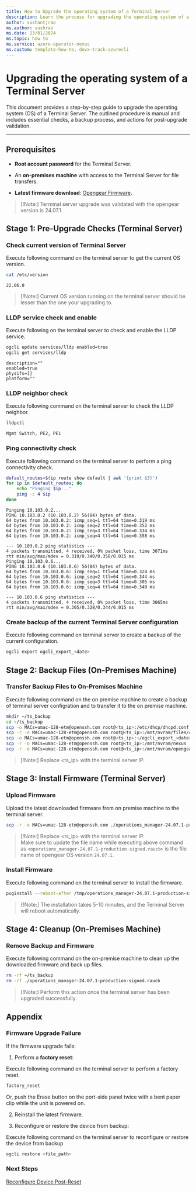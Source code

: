 ```yaml
---
title: How to Upgrade the operating system of a Terminal Server
description: Learn the process for upgrading the operating system of a Terminal Server
author: sushantjrao 
ms.author: sushrao
ms.date: 23/01/2024
ms.topic: how-to
ms.service: azure-operator-nexus
ms.custom: template-how-to, devx-track-azurecli
---
```


#  Upgrading the operating system of a Terminal Server

This document provides a step-by-step guide to upgrade the operating system (OS) of a Terminal Server. The outlined procedure is manual and includes essential checks, a backup process, and actions for post-upgrade validation.

---

## **Prerequisites**

- **Root account password** for the Terminal Server.

- An **on-premises machine** with access to the Terminal Server for file transfers.

- **Latest firmware download**: [Opengear Firmware](https://ftp.opengear.com/download/opengear_appliances/OM/current/). 

>[!Note:]
> Terminal server upgrade was validated with the opengear version is 24.07.1.

## **Stage 1: Pre-Upgrade Checks (Terminal Server)**

### Check current version of Terminal Server

Execute following command on the terminal server to get the current OS version.

```bash
cat /etc/version
```

```Example output
22.06.0
```
> [!Note:]
> Current OS version running on the terminal server should be lesser than the one your upgrading to.

### LLDP service check and enable

Execute following on the terminal server to check and enable the LLDP service. 

```bash
ogcli update services/lldp enabled=true
ogcli get services/lldp
```

```Expected output
description=""
enabled=true
physifs=[]
platform=""
```

### LLDP neighbor check

Execute following command on the terminal server to check the LLDP neighbor.

```bash
lldpctl
```

```Expected neighbors: 
Mgmt Switch, PE2, PE1
```

### Ping connectivity check

Execute following command on the terminal server to perform a ping connectivity check.

```bash
default_routes=$(ip route show default | awk '{print $3}')
for ip in $default_routes; do
    echo "Pinging $ip..."
    ping -c 4 $ip
done
```

```Expected output
Pinging 10.103.0.2...
PING 10.103.0.2 (10.103.0.2) 56(84) bytes of data.
64 bytes from 10.103.0.2: icmp_seq=1 ttl=64 time=0.319 ms
64 bytes from 10.103.0.2: icmp_seq=2 ttl=64 time=0.352 ms
64 bytes from 10.103.0.2: icmp_seq=3 ttl=64 time=0.334 ms
64 bytes from 10.103.0.2: icmp_seq=4 ttl=64 time=0.358 ms

--- 10.103.0.2 ping statistics ---
4 packets transmitted, 4 received, 0% packet loss, time 3071ms
rtt min/avg/max/mdev = 0.319/0.340/0.358/0.015 ms
Pinging 10.103.0.6...
PING 10.103.0.6 (10.103.0.6) 56(84) bytes of data.
64 bytes from 10.103.0.6: icmp_seq=1 ttl=64 time=0.324 ms
64 bytes from 10.103.0.6: icmp_seq=2 ttl=64 time=0.344 ms
64 bytes from 10.103.0.6: icmp_seq=3 ttl=64 time=0.305 ms
64 bytes from 10.103.0.6: icmp_seq=4 ttl=64 time=0.340 ms

--- 10.103.0.6 ping statistics ---
4 packets transmitted, 4 received, 0% packet loss, time 3065ms
rtt min/avg/max/mdev = 0.305/0.328/0.344/0.015 ms
```


### Create backup of the current Terminal Server configuration

Execute following command on terminal server to create a backup of the current configuration.

```bash
ogcli export ogcli_export_<date>
```

## **Stage 2: Backup Files (On-Premises Machine)**

### Transfer Backup Files to On-Premises Machine

Execute following command on the on premise machine to create a backup of terminal server configration and to transfer it to the on premise machine. 

```bash
mkdir ~/ts_backup
cd ~/ts_backup
scp -o MACs=umac-128-etm@openssh.com root@<ts_ip>:/etc/dhcp/dhcpd.conf ./
scp -r -o MACs=umac-128-etm@openssh.com root@<ts_ip>:/mnt/nvram/files/conf ./
scp -o MACs=umac-128-etm@openssh.com root@<ts_ip>:~/ogcli_export_<date> ./
scp -r -o MACs=umac-128-etm@openssh.com root@<ts_ip>:/mnt/nvram/nexus ./
scp -r -o MACs=umac-128-etm@openssh.com root@<ts_ip>:/mnt/nvram/opengear_provisioning_rev5 ./
```

>[!Note:]
> Replace <ts_ip> with the terminal server IP.

## **Stage 3: Install Firmware (Terminal Server)**

### Upload Firmware

Upload the latest downloaded firmware from on premise machine to the terminal server.

```bash
scp -r -o MACs=umac-128-etm@openssh.com ./operations_manager-24.07.1-production-signed.raucb root@<ts_ip>:/tmp/
```

>[!Note:]
> Replace <ts_ip> with the terminal server IP.<br>
> Make sure to update the file name while executing above command as `<operations_manager-24.07.1-production-signed.raucb>` is the file name of opengear OS version `24.07.1`. 

### Install Firmware

Execute following command on the terminal server to install the firmware.

```bash
puginstall --reboot-after /tmp/operations_manager-24.07.1-production-signed.raucb
```
> {!Note:]
> The installation takes 5-10 minutes, and the Terminal Server will reboot automatically.


## **Stage 4: Cleanup (On-Premises Machine)**

### Remove Backup and Firmware

Execute following command on the on-premise machine to clean up the downloaded firmware and back up files. 

```bash
rm -rf ~/ts_backup
rm -rf ./operations_manager-24.07.1-production-signed.raucb
```

>[!Note:]
> Perform this action once the terminal server has been upgraded successfully.

## **Appendix**

### Firmware Upgrade Failure

If the firmware upgrade fails:

1. Perform a **factory reset**:

Execute following command on the terminal server to perform a factory reset.

   ```bash
   factory_reset
   ```

   Or, push the Erase button on the port-side panel twice with a bent paper clip while the unit is powered on.

2. Reinstall the latest firmware.

3. Reconfigure or restore the device from backup:

Execute following command on the terminal server to reconfigure or restore the device from backup
   ```bash
   ogcli restore <file_path>
   ```

### Next Steps

[Reconfigure Device Post-Reset](howto-platform-prerequisites)